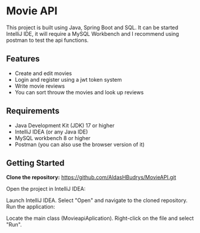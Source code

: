 # Movie API

This project is built using Java, Spring Boot and SQL. It can be started IntelliJ IDE, it will require a MySQL Workbench and I recommend using postman to test the api functions.

## Features

- Create and edit movies
- Login and register using a jwt token system
- Write movie reviews 
- You can sort throuw the movies and look up reviews

## Requirements

- Java Development Kit (JDK) 17 or higher
- IntelliJ IDEA (or any Java IDE)
- MySQL workbench 8 or higher
- Postman (you can also use the browser version of it)

## Getting Started

**Clone the repository:**
https://github.com/AldasHBudrys/MovieAPI.git


Open the project in IntelliJ IDEA:

Launch IntelliJ IDEA.
Select "Open" and navigate to the cloned repository.
Run the application:

Locate the main class (MovieapiAplication).
Right-click on the file and select "Run".
